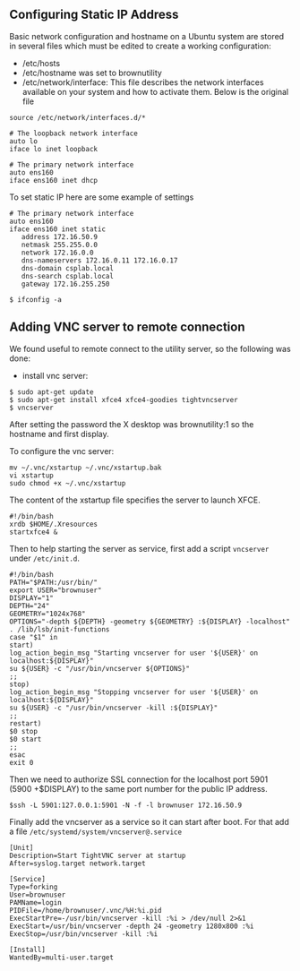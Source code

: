 
## Configuring Static IP Address

Basic network configuration and hostname on a Ubuntu system are stored in several files which must be edited to create a working configuration:
* /etc/hosts
* /etc/hostname  was set to brownutility
* /etc/network/interface: This file describes the network interfaces available on your system and how to activate them. Below is the original file
```
source /etc/network/interfaces.d/*

# The loopback network interface
auto lo
iface lo inet loopback

# The primary network interface
auto ens160
iface ens160 inet dhcp
```
To set static IP here are some example of settings
```
# The primary network interface
auto ens160
iface ens160 inet static
   address 172.16.50.9
   netmask 255.255.0.0
   network 172.16.0.0
   dns-nameservers 172.16.0.11 172.16.0.17
   dns-domain csplab.local
   dns-search csplab.local
   gateway 172.16.255.250
```


```
$ ifconfig -a
```

## Adding VNC server to remote connection
We found useful to remote connect to the utility server, so the following was done:
* install vnc server:
```
$ sudo apt-get update
$ sudo apt-get install xfce4 xfce4-goodies tightvncserver
$ vncserver
```
After setting the password the X desktop was brownutility:1 so the hostname and first display.

To configure the vnc server:
```
mv ~/.vnc/xstartup ~/.vnc/xstartup.bak
vi xstartup
sudo chmod +x ~/.vnc/xstartup
```

The content of the xstartup file specifies the server to launch XFCE.
```
#!/bin/bash
xrdb $HOME/.Xresources
startxfce4 &
```

Then to help starting the server as service, first add a script `vncserver` under `/etc/init.d`.

```
#!/bin/bash
PATH="$PATH:/usr/bin/"
export USER="brownuser"
DISPLAY="1"
DEPTH="24"
GEOMETRY="1024x768"
OPTIONS="-depth ${DEPTH} -geometry ${GEOMETRY} :${DISPLAY} -localhost"
. /lib/lsb/init-functions
case "$1" in
start)
log_action_begin_msg "Starting vncserver for user '${USER}' on localhost:${DISPLAY}"
su ${USER} -c "/usr/bin/vncserver ${OPTIONS}"
;;
stop)
log_action_begin_msg "Stopping vncserver for user '${USER}' on localhost:${DISPLAY}"
su ${USER} -c "/usr/bin/vncserver -kill :${DISPLAY}"
;;
restart)
$0 stop
$0 start
;;
esac
exit 0
```

Then we need to authorize SSL connection for the localhost port 5901 (5900 +$DISPLAY) to the same port number for the public IP address.
```
$ssh -L 5901:127.0.0.1:5901 -N -f -l brownuser 172.16.50.9
```

Finally add the vncserver as a service so it can start after boot. For that add a file `/etc/systemd/system/vncserver@.service `
```
[Unit]
Description=Start TightVNC server at startup
After=syslog.target network.target

[Service]
Type=forking
User=brownuser
PAMName=login
PIDFile=/home/brownuser/.vnc/%H:%i.pid
ExecStartPre=-/usr/bin/vncserver -kill :%i > /dev/null 2>&1
ExecStart=/usr/bin/vncserver -depth 24 -geometry 1280x800 :%i
ExecStop=/usr/bin/vncserver -kill :%i

[Install]
WantedBy=multi-user.target
```
